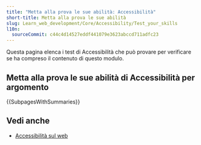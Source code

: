 ```yaml
---
title: "Metta alla prova le sue abilità: Accessibilità"
short-title: Metta alla prova le sue abilità
slug: Learn_web_development/Core/Accessibility/Test_your_skills
l10n:
  sourceCommit: c44c4d14527eddf441079e3623abccd711adfc23
---
```


Questa pagina elenca i test di Accessibilità che può provare per verificare se ha compreso il contenuto di questo modulo.

## Metta alla prova le sue abilità di Accessibilità per argomento

{{SubpagesWithSummaries}}

## Vedi anche

- [Accessibilità sul web](/it/docs/Learn_web_development/Core/Accessibility)
